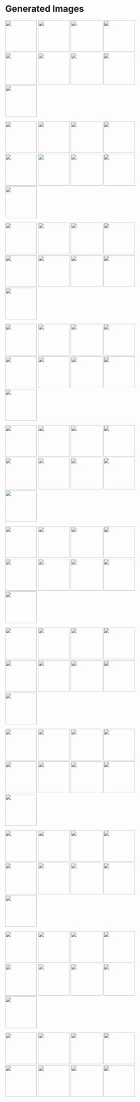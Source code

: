 # Generated Images



<img src="2025_09_01_01.webp" width="100"/> <img src="2025_09_01_02.webp" width="100"/> <img src="2025_09_01_03.webp" width="100"/> <img src="2025_09_01_04.webp" width="100"/> <img src="2025_09_01_05.webp" width="100"/> <img src="2025_09_01_06.webp" width="100"/> <img src="2025_09_01_07.webp" width="100"/> <img src="2025_09_01_08.webp" width="100"/> <img src="2025_09_01_09.webp" width="100"/>

<img src="2025_09_01_10.webp" width="100"/> <img src="2025_09_01_11.webp" width="100"/> <img src="2025_09_01_12.webp" width="100"/> <img src="2025_09_01_13.webp" width="100"/> <img src="2025_09_01_14.webp" width="100"/> <img src="2025_09_01_15.webp" width="100"/> <img src="2025_09_01_16.webp" width="100"/> <img src="2025_09_01_17.webp" width="100"/> <img src="2025_09_01_18.webp" width="100"/>

<img src="2025_09_01_19.webp" width="100"/> <img src="2025_09_01_20.webp" width="100"/> <img src="2025_09_01_21.webp" width="100"/> <img src="2025_09_01_22.webp" width="100"/> <img src="2025_09_01_23.webp" width="100"/> <img src="2025_09_01_24.webp" width="100"/> <img src="2025_09_01_25.webp" width="100"/> <img src="2025_09_01_26.webp" width="100"/> <img src="2025_09_01_27.webp" width="100"/>

<img src="2025_09_01_28.webp" width="100"/> <img src="2025_09_01_29.webp" width="100"/> <img src="2025_09_01_30.webp" width="100"/> <img src="2025_09_01_31.webp" width="100"/> <img src="2025_09_01_32.webp" width="100"/> <img src="2025_09_01_33.webp" width="100"/> <img src="2025_09_01_34.webp" width="100"/> <img src="2025_09_01_35.webp" width="100"/> <img src="2025_09_01_36.webp" width="100"/>

<img src="2025_09_01_37.webp" width="100"/> <img src="2025_09_01_38.webp" width="100"/> <img src="2025_09_01_39.webp" width="100"/> <img src="2025_09_01_40.webp" width="100"/> <img src="2025_09_01_41.webp" width="100"/> <img src="2025_09_01_42.webp" width="100"/> <img src="2025_09_01_43.webp" width="100"/> <img src="2025_09_01_44.webp" width="100"/> <img src="2025_09_01_45.webp" width="100"/>

<img src="2025_09_01_46.webp" width="100"/> <img src="2025_09_01_47.webp" width="100"/> <img src="2025_09_01_48.webp" width="100"/> <img src="2025_09_01_49.webp" width="100"/> <img src="2025_09_01_50.webp" width="100"/> <img src="2025_09_01_51.webp" width="100"/> <img src="2025_09_01_52.webp" width="100"/> <img src="2025_09_01_53.webp" width="100"/> <img src="2025_09_01_54.webp" width="100"/>

<img src="2025_09_01_55.webp" width="100"/> <img src="2025_09_01_56.webp" width="100"/> <img src="2025_09_01_57.webp" width="100"/> <img src="2025_09_01_58.webp" width="100"/> <img src="2025_09_01_59.webp" width="100"/> <img src="2025_09_01_60.webp" width="100"/> <img src="2025_09_01_61.webp" width="100"/> <img src="2025_09_01_62.webp" width="100"/> <img src="2025_09_01_63.webp" width="100"/>

<img src="2025_09_01_64.webp" width="100"/> <img src="2025_09_01_65.webp" width="100"/> <img src="2025_09_01_66.webp" width="100"/> <img src="2025_09_01_67.webp" width="100"/> <img src="2025_09_01_68.webp" width="100"/> <img src="2025_09_01_69.webp" width="100"/> <img src="2025_09_01_70.webp" width="100"/> <img src="2025_09_01_71.webp" width="100"/> <img src="2025_09_01_72.webp" width="100"/>

<img src="2025_09_01_73.webp" width="100"/> <img src="2025_09_01_74.webp" width="100"/> <img src="2025_09_01_75.webp" width="100"/> <img src="2025_09_01_76.webp" width="100"/> <img src="2025_09_01_77.webp" width="100"/> <img src="2025_09_01_78.webp" width="100"/> <img src="2025_09_01_79.webp" width="100"/> <img src="2025_09_01_80.webp" width="100"/> <img src="2025_09_01_81.webp" width="100"/>

<img src="2025_09_01_82.webp" width="100"/> <img src="2025_09_01_83.webp" width="100"/> <img src="2025_09_01_84.webp" width="100"/> <img src="2025_09_01_85.webp" width="100"/> <img src="2025_09_01_86.webp" width="100"/> <img src="2025_09_01_87.webp" width="100"/> <img src="2025_09_01_88.webp" width="100"/> <img src="2025_09_01_89.webp" width="100"/> <img src="2025_09_01_90.webp" width="100"/>

<img src="2025_09_01_91.webp" width="100"/> <img src="2025_09_01_92.webp" width="100"/> <img src="2025_09_01_93.webp" width="100"/> <img src="2025_09_01_94.webp" width="100"/> <img src="2025_09_01_95.webp" width="100"/> <img src="2025_09_01_96.webp" width="100"/> <img src="2025_09_01_97.webp" width="100"/> <img src="2025_09_01_98.webp" width="100"/>